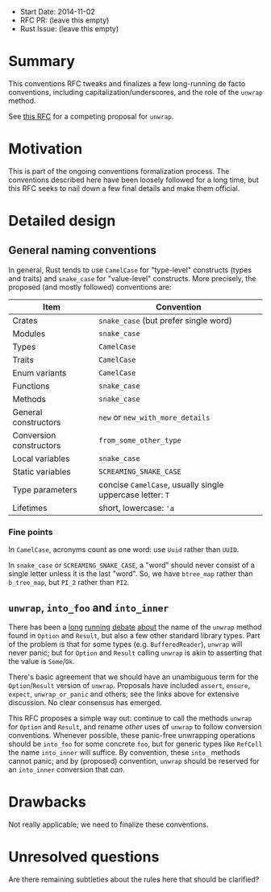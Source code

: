 - Start Date: 2014-11-02
- RFC PR: (leave this empty)
- Rust Issue: (leave this empty)

# Summary

This conventions RFC tweaks and finalizes a few long-running de facto
conventions, including capitalization/underscores, and the role of the `unwrap` method.

See [this RFC](https://github.com/rust-lang/rfcs/pull/328) for a competing proposal for `unwrap`.

# Motivation

This is part of the ongoing conventions formalization process. The
conventions described here have been loosely followed for a long time,
but this RFC seeks to nail down a few final details and make them
official.

# Detailed design

## General naming conventions

In general, Rust tends to use `CamelCase` for "type-level" constructs
(types and traits) and `snake_case` for "value-level" constructs. More
precisely, the proposed (and mostly followed) conventions are:

| Item | Convention |
| ---- | ---------- |
| Crates | `snake_case` (but prefer single word) |
| Modules | `snake_case` |
| Types | `CamelCase` |
| Traits | `CamelCase` |
| Enum variants | `CamelCase` |
| Functions | `snake_case` |
| Methods | `snake_case` |
| General constructors | `new` or `new_with_more_details` |
| Conversion constructors | `from_some_other_type` |
| Local variables | `snake_case` |
| Static variables | `SCREAMING_SNAKE_CASE` |
| Type parameters | concise `CamelCase`, usually single uppercase letter: `T` |
| Lifetimes | short, lowercase: `'a` |

### Fine points

In `CamelCase`, acronyms count as one word: use `Uuid` rather than `UUID`.

In `snake_case` or `SCREAMING_SNAKE_CASE`, a "word" should never
consist of a single letter unless it is the last "word". So, we have
`btree_map` rather than `b_tree_map`, but `PI_2` rather than `PI2`.

## `unwrap`, `into_foo` and `into_inner`

There has been a [long](https://github.com/mozilla/rust/issues/13159)
[running](https://github.com/rust-lang/rust/pull/16436)
[debate](https://github.com/rust-lang/rust/pull/16436)
[about](https://github.com/rust-lang/rfcs/pull/328) the name of the
`unwrap` method found in `Option` and `Result`, but also a few other
standard library types. Part of the problem is that for some types
(e.g. `BufferedReader`), `unwrap` will never panic; but for `Option`
and `Result` calling `unwrap` is akin to asserting that the value is
`Some`/`Ok`.

There's basic agreement that we should have an unambiguous term for
the `Option`/`Result` version of `unwrap`. Proposals have included
`assert`, `ensure`, `expect`, `unwrap_or_panic` and others; see the
links above for extensive discussion. No clear consensus has emerged.

This RFC proposes a simple way out: continue to call the methods
`unwrap` for `Option` and `Result`, and rename *other* uses of
`unwrap` to follow conversion conventions. Whenever possible, these
panic-free unwrapping operations should be `into_foo` for some
concrete `foo`, but for generic types like `RefCell` the name
`into_inner` will suffice. By convention, these `into_` methods cannot
panic; and by (proposed) convention, `unwrap` should be reserved for
an `into_inner` conversion that *can*.

# Drawbacks

Not really applicable; we need to finalize these conventions.

# Unresolved questions

Are there remaining subtleties about the rules here that should be clarified?
